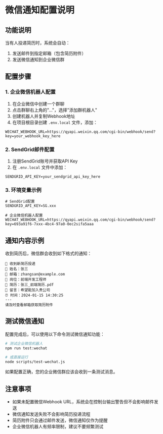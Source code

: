 # 微信通知配置说明

## 功能说明
当有人投递简历时，系统会自动：
1. 发送邮件到指定邮箱（包含简历附件）
2. 发送微信通知到企业微信群

## 配置步骤

### 1. 企业微信机器人配置
1. 在企业微信中创建一个群聊
2. 点击群聊右上角的"..."，选择"添加群机器人"
3. 创建机器人并复制Webhook地址
4. 在项目根目录创建 `.env.local` 文件，添加：
```
WECHAT_WEBHOOK_URL=https://qyapi.weixin.qq.com/cgi-bin/webhook/send?key=your_webhook_key_here
```

### 2. SendGrid邮件配置
1. 注册SendGrid账号并获取API Key
2. 在 `.env.local` 文件中添加：
```
SENDGRID_API_KEY=your_sendgrid_api_key_here
```

### 3. 环境变量示例
```env
# SendGrid配置
SENDGRID_API_KEY=SG.xxx

# 企业微信机器人配置
WECHAT_WEBHOOK_URL=https://qyapi.weixin.qq.com/cgi-bin/webhook/send?key=693a91f6-7xxx-4bc4-97a0-0ec2sifa5aaa
```

## 通知内容示例
收到简历后，微信群会收到如下格式的通知：
```
📄 收到新简历投递
👤 姓名：张三
📧 邮箱：zhangsan@example.com
💼 岗位：前端开发工程师
📎 简历：张三_前端简历.pdf
💬 留言：希望能加入贵公司
⏰ 时间：2024-01-15 14:30:25
---
请及时查看邮箱获取简历附件
```

## 测试微信通知

配置完成后，可以使用以下命令测试微信通知功能：

```bash
# 测试企业微信机器人
npm run test:wechat

# 或直接运行
node scripts/test-wechat.js
```

如果配置正确，您的企业微信群应该会收到一条测试消息。

## 注意事项
- 如果未配置微信Webhook URL，系统会在控制台输出警告但不会影响邮件发送
- 微信通知发送失败不会影响简历投递流程
- 简历附件只会通过邮件发送，微信通知仅作为提醒
- 企业微信机器人有频率限制，建议不要频繁测试 